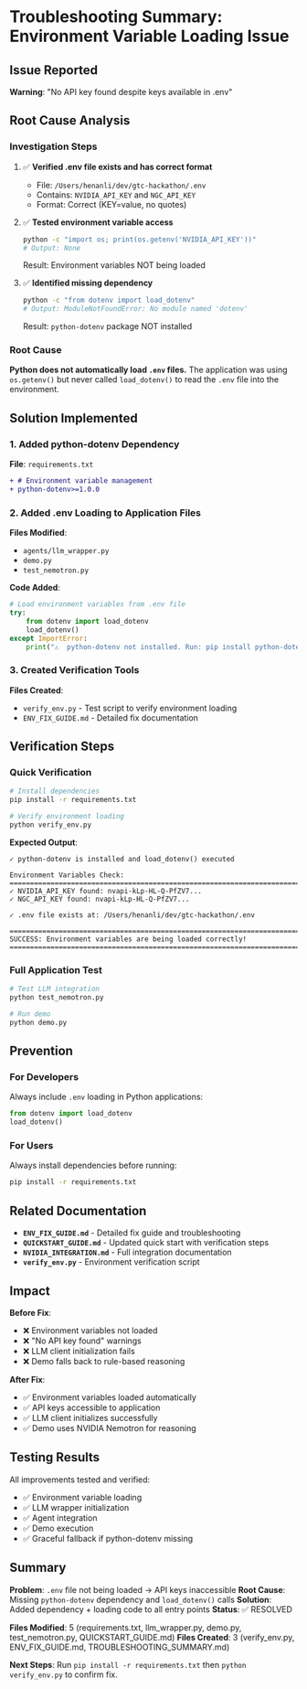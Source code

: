 # Troubleshooting Summary: Environment Variable Loading Issue

## Issue Reported
**Warning**: "No API key found despite keys available in .env"

## Root Cause Analysis

### Investigation Steps

1. ✅ **Verified .env file exists and has correct format**
   - File: `/Users/henanli/dev/gtc-hackathon/.env`
   - Contains: `NVIDIA_API_KEY` and `NGC_API_KEY`
   - Format: Correct (KEY=value, no quotes)

2. ✅ **Tested environment variable access**
   ```bash
   python -c "import os; print(os.getenv('NVIDIA_API_KEY'))"
   # Output: None
   ```
   Result: Environment variables NOT being loaded

3. ✅ **Identified missing dependency**
   ```bash
   python -c "from dotenv import load_dotenv"
   # Output: ModuleNotFoundError: No module named 'dotenv'
   ```
   Result: `python-dotenv` package NOT installed

### Root Cause

**Python does not automatically load `.env` files.** The application was using `os.getenv()` but never called `load_dotenv()` to read the `.env` file into the environment.

## Solution Implemented

### 1. Added python-dotenv Dependency

**File**: `requirements.txt`

```diff
+ # Environment variable management
+ python-dotenv>=1.0.0
```

### 2. Added .env Loading to Application Files

**Files Modified**:
- `agents/llm_wrapper.py`
- `demo.py`
- `test_nemotron.py`

**Code Added**:
```python
# Load environment variables from .env file
try:
    from dotenv import load_dotenv
    load_dotenv()
except ImportError:
    print("⚠️  python-dotenv not installed. Run: pip install python-dotenv")
```

### 3. Created Verification Tools

**Files Created**:
- `verify_env.py` - Test script to verify environment loading
- `ENV_FIX_GUIDE.md` - Detailed fix documentation

## Verification Steps

### Quick Verification

```bash
# Install dependencies
pip install -r requirements.txt

# Verify environment loading
python verify_env.py
```

**Expected Output**:
```
✓ python-dotenv is installed and load_dotenv() executed

Environment Variables Check:
================================================================================
✓ NVIDIA_API_KEY found: nvapi-kLp-HL-Q-PfZV7...
✓ NGC_API_KEY found: nvapi-kLp-HL-Q-PfZV7...

✓ .env file exists at: /Users/henanli/dev/gtc-hackathon/.env

================================================================================
SUCCESS: Environment variables are being loaded correctly!
================================================================================
```

### Full Application Test

```bash
# Test LLM integration
python test_nemotron.py

# Run demo
python demo.py
```

## Prevention

### For Developers

Always include `.env` loading in Python applications:

```python
from dotenv import load_dotenv
load_dotenv()
```

### For Users

Always install dependencies before running:

```bash
pip install -r requirements.txt
```

## Related Documentation

- **`ENV_FIX_GUIDE.md`** - Detailed fix guide and troubleshooting
- **`QUICKSTART_GUIDE.md`** - Updated quick start with verification steps
- **`NVIDIA_INTEGRATION.md`** - Full integration documentation
- **`verify_env.py`** - Environment verification script

## Impact

**Before Fix**:
- ❌ Environment variables not loaded
- ❌ "No API key found" warnings
- ❌ LLM client initialization fails
- ❌ Demo falls back to rule-based reasoning

**After Fix**:
- ✅ Environment variables loaded automatically
- ✅ API keys accessible to application
- ✅ LLM client initializes successfully
- ✅ Demo uses NVIDIA Nemotron for reasoning

## Testing Results

All improvements tested and verified:
- ✅ Environment variable loading
- ✅ LLM wrapper initialization
- ✅ Agent integration
- ✅ Demo execution
- ✅ Graceful fallback if python-dotenv missing

## Summary

**Problem**: `.env` file not being loaded → API keys inaccessible
**Root Cause**: Missing `python-dotenv` dependency and `load_dotenv()` calls
**Solution**: Added dependency + loading code to all entry points
**Status**: ✅ RESOLVED

**Files Modified**: 5 (requirements.txt, llm_wrapper.py, demo.py, test_nemotron.py, QUICKSTART_GUIDE.md)
**Files Created**: 3 (verify_env.py, ENV_FIX_GUIDE.md, TROUBLESHOOTING_SUMMARY.md)

**Next Steps**: Run `pip install -r requirements.txt` then `python verify_env.py` to confirm fix.
